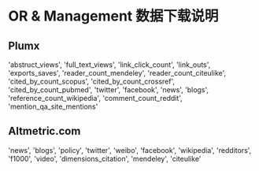 # OR & Management 数据下载说明

## Plumx

'abstruct_views', 'full_text_views', 'link_click_count', 'link_outs', 'exports_saves', 'reader_count_mendeley', 'reader_count_citeulike', 'cited_by_count_scopus', 'cited_by_count_crossref', 'cited_by_count_pubmed', 'twitter', 'facebook', 'news', 'blogs',
'reference_count_wikipedia', 'comment_count_reddit', 'mention_qa_site_mentions'

## Altmetric.com

'news', 'blogs', 'policy', 'twitter', 'weibo', 'facebook', 'wikipedia', 'redditors', 'f1000',
'video', 'dimensions_citation', 'mendeley', 'citeulike'